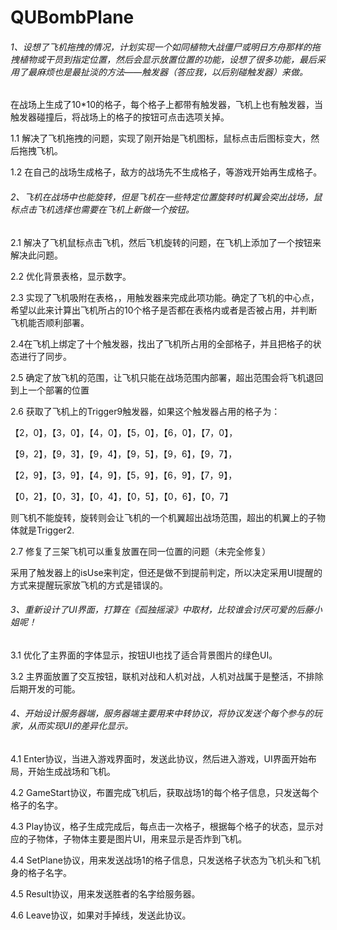 # QUBombPlane

###### 1、设想了飞机拖拽的情况，计划实现一个如同植物大战僵尸或明日方舟那样的拖拽植物或干员到指定位置，然后会显示放置位置的功能，设想了很多功能，最后采用了最麻烦也是最扯淡的方法——触发器（答应我，以后别碰触发器）来做。

在战场上生成了10*10的格子，每个格子上都带有触发器，飞机上也有触发器，当触发器碰撞后，将战场上的格子的按钮可点击选项关掉。

1.1 解决了飞机拖拽的问题，实现了刚开始是飞机图标，鼠标点击后图标变大，然后拖拽飞机。

1.2 在自己的战场生成格子，敌方的战场先不生成格子，等游戏开始再生成格子。



###### 2、飞机在战场中也能旋转，但是飞机在一些特定位置旋转时机翼会突出战场，鼠标点击飞机选择也需要在飞机上新做一个按钮。

2.1 解决了飞机鼠标点击飞机，然后飞机旋转的问题，在飞机上添加了一个按钮来解决此问题。

2.2 优化背景表格，显示数字。

2.3 实现了飞机吸附在表格，，用触发器来完成此项功能。确定了飞机的中心点，希望以此来计算出飞机所占的10个格子是否都在表格内或者是否被占用，并判断飞机能否顺利部署。

2.4在飞机上绑定了十个触发器，找出了飞机所占用的全部格子，并且把格子的状态进行了同步。

2.5 确定了放飞机的范围，让飞机只能在战场范围内部署，超出范围会将飞机退回到上一个部署的位置

2.6 获取了飞机上的Trigger9触发器，如果这个触发器占用的格子为：

【2，0】，【3，0】，【4，0】，【5，0】，【6，0】，【7，0】，

【9，2】，【9，3】，【9，4】，【9，5】，【9，6】，【9，7】，

【2，9】，【3，9】，【4，9】，【5，9】，【6，9】，【7，9】，

【0，2】，【0，3】，【0，4】，【0，5】，【0，6】，【0，7】

则飞机不能旋转，旋转则会让飞机的一个机翼超出战场范围，超出的机翼上的子物体就是Trigger2.

2.7 修复了三架飞机可以重复放置在同一位置的问题（未完全修复）

采用了触发器上的isUse来判定，但还是做不到提前判定，所以决定采用UI提醒的方式来提醒玩家放飞机的方式是错误的。



###### 3、重新设计了UI界面，打算在《孤独摇滚》中取材，比较谁会讨厌可爱的后藤小姐呢！

3.1 优化了主界面的字体显示，按钮UI也找了适合背景图片的绿色UI。

3.2 主界面放置了交互按钮，联机对战和人机对战，人机对战属于是整活，不排除后期开发的可能。



###### 4、开始设计服务器端，服务器端主要用来中转协议，将协议发送个每个参与的玩家，从而实现UI的差异化显示。

4.1 Enter协议，当进入游戏界面时，发送此协议，然后进入游戏，UI界面开始布局，开始生成战场和飞机。

4.2 GameStart协议，布置完成飞机后，获取战场1的每个格子信息，只发送每个格子的名字。

4.3 Play协议，格子生成完成后，每点击一次格子，根据每个格子的状态，显示对应的子物体，子物体主要是图片UI，用来显示是否炸到飞机。

4.4 SetPlane协议，用来发送战场1的格子信息，只发送格子状态为飞机头和飞机身的格子名字。

4.5 Result协议，用来发送胜者的名字给服务器。

4.6 Leave协议，如果对手掉线，发送此协议。

